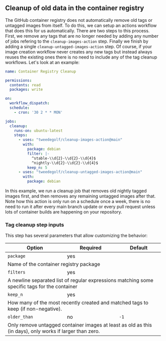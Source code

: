## Cleanup of old data in the container registry

The GitHub container registry does not automatically remove old tags or untagged
images from itself. To do this, we can setup an actions workflow that does this
for us automatically. There are two steps to this process. First, we remove any
tags that are no longer needed by adding any number of jobs refering to the
`cleanup-images-action` step. Finally we finish by adding a single
`cleanup-untagged-images-action` step. Of course, if your image creation
workflow never creates any new tags but instead always reuses the existing ones
there is no need to include any of the tag cleanup workflows. Let's look at an
example:

```yaml
name: Container Registry Cleanup

permissions:
  contents: read
  packages: write

on:
  workflow_dispatch:
  schedule:
    - cron: '30 2 * * MON'

jobs:
  cleanup:
    runs-on: ubuntu-latest
    steps:
      - uses: "tweedegolf/cleanup-images-action@main"
        with:
          package: debian
          filter: |-
            ^stable-\\d{2}-\\d{2}-\\d{4}$
            ^nightly-\\d{2}-\\d{2}-\\d{4}$
          keep_n: 5
      - uses: "tweedegolf/cleanup-untagged-images-action@main"
        with:
          package: debian
```

In this example, we run a cleanup job that removes old nightly tagged images
first, and then removes any remaining untagged images after that. Note how this
action is only run on a schedule once a week, there is no need to run it after
every main branch update or every pull request unless lots of container builds
are happening on your repository.

### Tag cleanup step inputs
This step has several parameters that allow customizing the behavior:

<table>
  <thead>
    <tr><th>Option</th><th>Required</th><th>Default</th></tr>
  </thead>
  <tbody>
    <tr>
      <td><code>package</code></td>
      <td>yes</td>
      <td></td>
    </tr>
    <tr><td colspan="3">
      Name of the container registry package
    </td></tr>
    <tr>
      <td><code>filters</code></td>
      <td>yes</td>
      <td></td>
    </tr>
    <tr><td colspan="3">
      A newline separated list of regular expressions matching some specific tags for the container
    </td></tr>
    <tr>
      <td><code>keep_n</code></td>
      <td>yes</td>
      <td></td>
    </tr>
    <tr><td colspan="3">
      How many of the most recently created and matched tags to keep (if
      non-negative).
    </td></tr>
    <tr>
      <td><code>older_than</code></td>
      <td>no</td>
      <td><code>-1</code></td>
    </tr>
    <tr><td colspan="3">
      Only remove untagged container images at least as old as this (in days),
      only works if larger than zero.
    </td></tr>
  </tbody>
</table>

